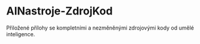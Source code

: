 # AINastroje-ZdrojKod

Přiložené přílohy se kompletními a nezměněnými zdrojovými kody od umělé inteligence.
